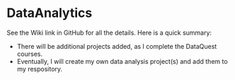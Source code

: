 # DataAnalytics
See the Wiki link in GitHub for all the details.
Here is a quick summary:
* There will be additional projects added, as I complete the DataQuest courses.
* Eventually, I will create my own data analysis project(s) and add them to my respository.
